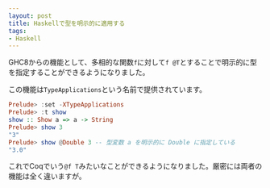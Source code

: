 ```yaml
---
layout: post
title: Haskellで型を明示的に適用する
tags:
- Haskell
---
```


GHC8からの機能として、多相的な関数`f`に対して`f @T`とすることで明示的に型を指定することができるようになりました。

この機能は`TypeApplications`という名前で提供されています。

```haskell
Prelude> :set -XTypeApplications
Prelude> :t show
show :: Show a => a -> String
Prelude> show 3
"3"
Prelude> show @Double 3 -- 型変数 a を明示的に Double に指定している
"3.0"
```

これでCoqでいう`@f T`みたいなことができるようになりました。厳密には両者の機能は全く違いますが。
